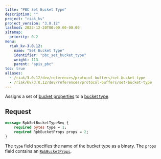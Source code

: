 ```yaml
---
title: "PBC Set Bucket Type"
description: ""
project: "riak_kv"
project_version: "3.0.12"
lastmod: 2022-12-20T00:00:00-00:00
sitemap:
  priority: 0.2
menu:
  riak_kv-3.0.12:
    name: "Set Bucket Type"
    identifier: "pbc_set_bucket_type"
    weight: 113
    parent: "apis_pbc"
toc: true
aliases:
  - /riak/3.0.12/dev/references/protocol-buffers/set-bucket-type
  - /riak/kv/3.0.12/dev/references/protocol-buffers/set-bucket-type
---
```


Assigns a set of [bucket properties]({{<baseurl>}}riak/kv/3.0.12/developing/api/protocol-buffers/set-bucket-props) to a
[bucket type]({{<baseurl>}}riak/kv/3.0.12/developing/usage/bucket-types).

## Request

```protobuf
message RpbSetBucketTypeReq {
    required bytes type = 1;
    required RpbBucketProps props = 2;
}
```

The `type` field specifies the name of the bucket type as a binary. The
`props` field contains an [`RpbBucketProps`]({{<baseurl>}}riak/kv/3.0.12/developing/api/protocol-buffers/get-bucket-props).

